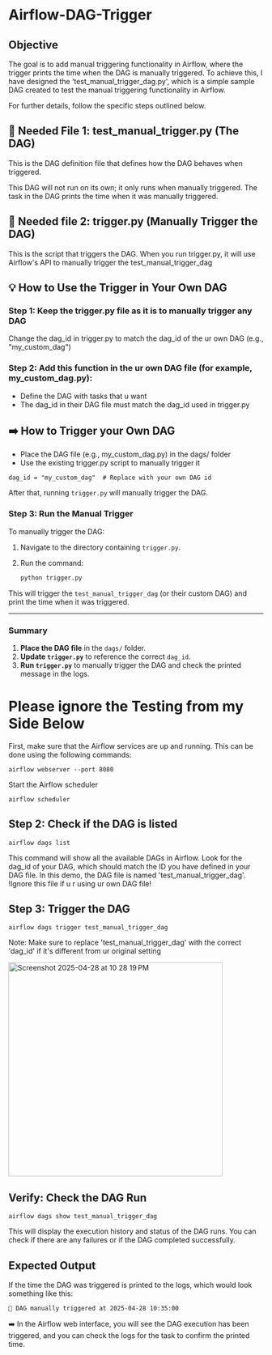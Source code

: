 # Airflow-DAG-Trigger

## Objective

The goal is to add manual triggering functionality in Airflow, where the trigger prints the time when the DAG is manually triggered. To achieve this, I have designed the ’test_manual_trigger_dag.py', which is a simple sample DAG created to test the manual triggering functionality in Airflow. 

For further details, follow the specific steps outlined below.

##  📃 Needed File 1: test_manual_trigger.py (The DAG)
This is the DAG definition file that defines how the DAG behaves when triggered. 

This DAG will not run on its own; it only runs when manually triggered. The task in the DAG prints the time when it was manually triggered.

## 📃 Needed file 2: trigger.py (Manually Trigger the DAG)
This is the script that triggers the DAG. When you run trigger.py, it will use Airflow's API to manually trigger the test_manual_trigger_dag

## 💡 How to Use the Trigger in Your Own DAG
### Step 1: Keep the trigger.py file as it is to manually trigger any DAG
Change the dag_id in trigger.py to match the dag_id of the ur own DAG (e.g., "my_custom_dag")

### Step 2: Add this function in the ur own DAG file (for example, my_custom_dag.py):
- Define the DAG with tasks that u want
- The dag_id in their DAG file must match the dag_id used in trigger.py

## ➡️ How to Trigger your Own DAG
- Place the DAG file (e.g., my_custom_dag.py) in the dags/ folder
- Use the existing trigger.py script to manually trigger it
```
dag_id = "my_custom_dag"  # Replace with your own DAG id
```
After that, running `trigger.py` will manually trigger the DAG.

### Step 3: Run the Manual Trigger

To manually trigger the DAG:

1. Navigate to the directory containing `trigger.py`.
2. Run the command:

   ```bash
   python trigger.py
   ```

This will trigger the `test_manual_trigger_dag` (or their custom DAG) and print the time when it was triggered.

---

### Summary

1. **Place the DAG file** in the `dags/` folder.
2. **Update `trigger.py`** to reference the correct `dag_id`.
3. **Run `trigger.py`** to manually trigger the DAG and check the printed message in the logs.





# Please ignore the Testing from my Side Below

First, make sure that the Airflow services are up and running. This can be done using the following commands:

```
airflow webserver --port 8080
```

Start the Airflow scheduler
```
airflow scheduler
```

## Step 2: Check if the DAG is listed
```
airflow dags list
```
This command will show all the available DAGs in Airflow. Look for the dag_id of your DAG, which should match the ID you have defined in your DAG file. In this demo, the DAG file is named 'test_manual_trigger_dag'. !Ignore this file if u r using ur own DAG file!

## Step 3: Trigger the DAG
```
airflow dags trigger test_manual_trigger_dag
```
Note: Make sure to replace 'test_manual_trigger_dag' with the correct 'dag_id' if it's different from ur original setting

<img width="423" alt="Screenshot 2025-04-28 at 10 28 19 PM" src="https://github.com/user-attachments/assets/35841f7e-b6fc-41b1-9a9c-2996939d3185" />

## Verify: Check the DAG Run
```
airflow dags show test_manual_trigger_dag
```
This will display the execution history and status of the DAG runs. You can check if there are any failures or if the DAG completed successfully.

## Expected Output 

If the time the DAG was triggered is printed to the logs, which would look something like this:
```
🫡 DAG manually triggered at 2025-04-28 10:35:00
```
➡️ In the Airflow web interface, you will see the DAG execution has been triggered, and you can check the logs for the task to confirm the printed time.
